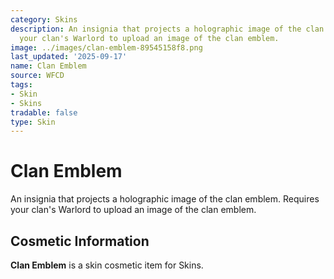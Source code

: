 ```yaml
---
category: Skins
description: An insignia that projects a holographic image of the clan emblem. Requires
  your clan's Warlord to upload an image of the clan emblem.
image: ../images/clan-emblem-89545158f8.png
last_updated: '2025-09-17'
name: Clan Emblem
source: WFCD
tags:
- Skin
- Skins
tradable: false
type: Skin
---
```


# Clan Emblem

An insignia that projects a holographic image of the clan emblem. Requires your clan's Warlord to upload an image of the clan emblem.

## Cosmetic Information

**Clan Emblem** is a skin cosmetic item for Skins.

